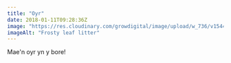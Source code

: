 ```yaml
---
title: "Oyr"
date: 2018-01-11T09:28:36Z
image: "https://res.cloudinary.com/growdigital/image/upload/w_736/v1544047203/frosty-leaves-38731558685.jpg"
imageAlt: "Frosty leaf litter"
---
```


Mae'n oyr yn y bore!
